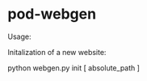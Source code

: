 pod-webgen
==========

Usage:

Initalization of a new website:

python webgen.py init [ absolute_path ]
